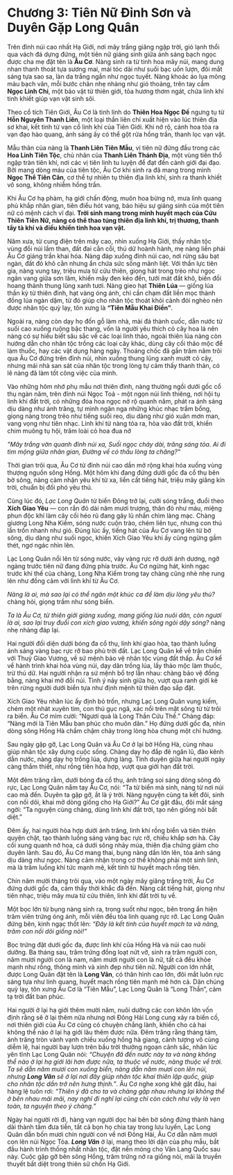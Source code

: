 # Chương 3: Tiên Nữ Đỉnh Sơn và Duyên Gặp Long Quân

Trên đỉnh núi cao nhất Hạ Giới, nơi mây trắng giăng ngập trời, gió lạnh thổi qua vách đá dựng đứng, một tiên nữ giáng sinh giữa ánh sáng bạch ngọc được cha mẹ đặt tên là **Âu Cơ**. Nàng sinh ra từ tinh hoa mây núi, mang dung nhan thanh thoát tựa sương mai, mái tóc dài như suối bạc uốn lượn, đôi mắt sáng tựa sao sa, làn da trắng ngần như ngọc tuyết. Nàng khoác áo lụa mỏng màu bạch vân, mỗi bước chân nhẹ nhàng như gió thoảng, trên tay cầm **Ngọc Linh Chi**, một bảo vật từ thiên giới, tỏa hương thơm ngát, chứa linh khí tinh khiết giúp vạn vật sinh sôi.

Theo cổ tích Tiên Giới, Âu Cơ là tinh linh do **Thiên Hoa Ngọc Đế** ngưng tụ từ **Hỗn Nguyên Thanh Liên**, một loại thần liên chỉ xuất hiện vào lúc thiên địa sơ khai, kết tinh từ vạn cổ linh khí của Tiên Giới. Khi nở rộ, cánh hoa tỏa ra vạn đạo hào quang, ánh sáng ấy có thể gột rửa hồng trần, thanh lọc vạn vật.  

Mẫu thân của nàng là **Thanh Liên Tiên Mẫu**, vị tiên nữ đứng đầu trong các **Hoa Linh Tiên Tộc**, chủ nhân của **Thanh Liên Thánh Địa**, một vùng tiên thổ ngập tràn tiên khí, nơi các vị tiên linh tu luyện để đạt đến cảnh giới đại đạo. Bởi mang dòng máu của tiên tộc, Âu Cơ khi sinh ra đã mang trong mình **Ngọc Thể Tiên Căn**, cơ thể tự nhiên tụ thiên địa linh khí, sinh ra thanh khiết vô song, không nhiễm hồng trần.  

Khi Âu Cơ hạ phàm, hạ giới chấn động, muôn hoa bừng nở, mưa linh quang phủ khắp nhân gian, tiên điểu hót vang, báo hiệu sự giáng sinh của một tiên nữ có mệnh cách vĩ đại. **Trời sinh mang trong mình huyết mạch của Cửu Thiên Tiên Nữ, nàng có thể thao túng thiên địa linh khí, trị thương, thanh tẩy tà khí và điều khiển tinh hoa vạn vật.**  


Năm xưa, từ cung điện trên mây cao, nhìn xuống Hạ Giới, thấy nhân tộc vùng đồi núi lầm than, đất đai cằn cỗi, thú dữ hoành hành, mẹ nàng liền phái Âu Cơ giáng trần khai hóa. Nàng đáp xuống đỉnh núi cao, nơi rừng sâu bạt ngàn, đất đỏ khô cằn nhưng ẩn chứa sức sống mãnh liệt. Với thần lực tiên gia, nàng vung tay, triệu mưa từ cửu thiên, giọng hát trong trẻo như ngọc ngân vang giữa sơn lâm, khiến mây đen kéo đến, tưới mát đất khô, biến đồi hoang thành thung lũng xanh tươi. Nàng gieo hạt **Thiên Lúa** — giống lúa thần kỳ từ thiên đình, hạt vàng óng ánh, chỉ cần chạm đất liền mọc thành đồng lúa ngàn dặm, từ đó giúp cho nhân tộc thoát khỏi cảnh đói nghèo nên được nhân tộc quỳ lạy, tôn xưng là **“Tiên Mẫu Khai Điền”**. 


Ngoài ra, nàng còn dạy họ đốn gỗ làm nhà, mài đá thành cuốc, dẫn nước từ suối cao xuống ruộng bậc thang, vốn là người yêu thích cỏ cây hoa lá nên nàng có sự hiểu biết sâu sắc về các loại linh thảo,  ngoài thiên lúa nàng còn hướng dẫn cho nhân tộc trồng các loại cây khác, dùng cây cối thảo mộc để làm thuốc, hay các vật dụng hàng ngày. Thoáng chốc đã gần trăm năm trôi qua Âu Cơ đứng trên đỉnh núi, nhìn xuống thung lũng xanh mướt cỏ cậy, nhưng mái nhà san sát của nhân tộc trong lòng tự cảm thấy thanh thản, có lẽ nàng đã làm tốt công việc của mình.

Vào những hôm nhớ phụ mẫu nơi thiên đình, nàng thường ngồi dưới gốc cổ thụ ngàn năm, trên đỉnh núi Ngọc Toả - một ngọn núi linh thiêng, nơi hội tụ linh khí đất trời, có những đóa hoa ngọc nở rộ quanh năm, phát ra ánh sáng dịu dàng như ánh trăng, tự mình ngân nga những khúc nhạc trầm bổng, giọng nàng  trong trẻo như tiếng suối reo, dịu dàng như gió xuân mơn man, vang vọng như tiên nhạc. Linh khí từ nàng tỏa ra, hòa vào đất trời, khiến chim muông tụ hội, trăm loài cỏ hoa đua nở


_"Mây trắng vờn quanh đỉnh núi xa,
Suối ngọc chảy dài, trăng sáng tỏa.
Ai đi tìm mộng giữa nhân gian,
Đường về có thấu lòng ta chăng?"_



Thời gian trôi qua, Âu Cơ từ đỉnh núi cao dần mở rộng khai hóa xuống vùng thượng nguồn sông Hồng. Một hôm khi đang đứng dưới gốc đa cổ thụ bên bờ sông, nàng cảm nhận yêu khí từ xa, liền cất tiếng hát, triệu mây giăng kín trời, chuẩn bị đối phó yêu thú.

Cùng lúc đó, _Lạc Long Quân_ từ biển Đông trở lại, cưỡi sóng trắng, đuổi theo **Xích Giao Yêu** — con rắn đỏ dài năm mươi trượng, thân đỏ như máu, miệng phun độc khí làm cây cối héo rũ đang gây lũ nhấn chìm làng mạc. Chàng giương Long Nha Kiếm, sóng nước cuộn trào, chém liên tục, nhưng con thú lẩn trốn nhanh như gió. Đúng lúc ấy, tiếng hát của Âu Cơ vang lên từ bờ sông, dịu dàng như suối ngọc, khiến Xích Giao Yêu khi ấy cũng ngừng gầm thét, ngơ ngác nhìn lên. 

Lạc Long Quân nổi lên từ sóng nước, vảy vàng rực rỡ dưới ánh dương, ngỡ ngàng trước tiên nữ đang đứng phía trước. Âu Cơ ngừng hát, kinh ngạc trước khí thế của chàng, Long Nha Kiếm trong tay chàng cũng nhè nhẹ rung lên như đồng cảm với linh khí từ Âu Cơ.

_Nàng là ai, mà sao lại có thể ngân một khúc ca để làm dịu lòng yêu thú?_ chàng hỏi, giọng trầm như sóng biển.

_Ta là Âu Cơ, từ thiên giới giáng xuống, mang giống lúa nuôi dân, còn ngươi là ai, sao lại truy đuổi con xích giao vương, khiến sông ngòi dậy sóng?_ nàng nhẹ nhàng đáp lại.

Hai người đối diện dưới bóng đa cổ thụ, linh khí giao hòa, tạo thành luồng ánh sáng vàng bạc rực rỡ bao phủ trời đất. Lạc Long Quân kể về trận chiến với Thuỷ Giao Vương, về sứ mệnh bảo vệ nhân tộc vùng đất thấp. Âu Cơ kể về hành trình khai hóa vùng núi, dạy dân trồng lúa, lấy thảo mộc làm thuốc, trừ thú dữ. Hai người nhận ra sứ mệnh bổ trợ lẫn nhau: chàng bảo vệ đồng bằng, nàng khai mở đồi núi. Tình ý nảy sinh giữa họ, vượt qua ranh giới kẻ trên rừng người dưới biển tựa như định mệnh từ thiên đạo sắp đặt.

Xích Giao Yêu nhân lúc ấy định bỏ trốn, nhưng Lạc Long Quân vung kiếm, chém một nhát xuyên tim, con thú gục ngã, xác nổi trên mặt sông từ từ trôi ra biển. Âu Cơ mỉm cười: “Ngươi quả là Long Thần Cứu Thế.” Chàng đáp: “Nàng mới là Tiên Mẫu ban phúc cho muôn dân.” Họ đứng dưới gốc đa, nhìn dòng sông Hồng Hà chầm chậm chảy trong lòng hòa chung một chí hướng.

Sau ngày gặp gỡ, Lạc Long Quân và Âu Cơ ở lại bờ Hồng Hà, cùng nhau giúp nhân tộc xây dựng cuộc sống. Chàng dạy họ đắp đê ngăn lũ, đào kênh dẫn nước, nàng dạy họ trồng lúa, dựng làng. Tình duyên giữa hai người ngày càng thắm thiết, như rồng tiên hòa hợp, vượt qua giới hạn đất trời.

Một đêm trăng rằm, dưới bóng đa cổ thụ, ánh trăng soi sáng dòng sông đỏ rực, Lạc Long Quân nắm tay Âu Cơ, nói: “Ta từ biển mà sinh, nàng từ nơi núi cao mà đến. Duyên ta gặp gỡ, ắt là ý trời. Nàng nguyện cùng ta kết đôi, sinh con nối dõi, khai mở dòng giống cho Hạ Giới?” Âu Cơ gật đầu, đôi mắt sáng ngời: “Ta nguyện cùng chàng, dùng linh khí đất trời, tạo nên giống nòi bất diệt.”

Đêm ấy, hai người hòa hợp dưới ánh trăng, linh khí rồng biển và tiên thiên quyện chặt, tạo thành luồng sáng vàng bạc rực rỡ, chiếu khắp sơn hà. Cây cối xung quanh nở hoa, cá dưới sông nhảy múa, thiên địa chứng giám cho duyên lành. Sau đó, Âu Cơ mang thai, bụng nàng dần lớn lên, tỏa ánh sáng dịu dàng như ngọc. Nàng cảm nhận trong cơ thể không phải một sinh linh, mà là trăm luồng khí tức mạnh mẽ, kết tinh từ huyết mạch rồng tiên.

Chín năm mười tháng trôi qua, vào một ngày mây giăng trắng trời, Âu Cơ đứng dưới gốc đa, cảm thấy thời khắc đã đến. Nàng cất tiếng hát, giọng như tiên nhạc, triệu mây mưa từ cửu thiên, linh khí đất trời tụ về.

Một bọc lớn từ bụng nàng sinh ra, trong suốt như ngọc, bên trong ẩn hiện trăm viên trứng óng ánh, mỗi viên đều tỏa linh quang rực rỡ. Lạc Long Quân đứng bên, kinh ngạc thốt lên: _“Đây là kết tinh của huyết mạch ta và nàng, trăm con nối dõi giống nòi!”_

Bọc trứng đặt dưới gốc đa, được linh khí của Hồng Hà và núi cao nuôi dưỡng. Ba tháng sau, trăm trứng đồng loạt nứt vỡ, sinh ra trăm người con, năm mươi người con là nam, năm mươi người con là nữ, tất cả đều khỏe mạnh như rồng, thông minh và xinh đẹp như tiên nữ. Người con lớn nhất, được Long Quân đặt tên là **Long Vân**, có thân hình cao lớn, đôi mắt luôn rực sáng tựa như linh quang, huyết mạch rồng tiên mạnh mẽ hơn cả. Dân chúng quỳ lạy, tôn xưng Âu Cơ là “Tiên Mẫu”, Lạc Long Quân là “Long Thần”, cảm tạ trời đất ban phúc.

Hai người ở lại hạ giới thêm mười năm, nuôi dưỡng các con khôn lớn vốn định rằng sẽ ở lại thêm nữa nhưng nơi Đông Hải Long cung xảy ra biến cố, nơi thiên giới của Âu Cơ cũng có chuyện chẳng lành, khiến cho cả hai không thể nào ở lại hạ giới lâu thêm được nữa. Đêm trăng rằng tháng tám, ánh trăng tròn vành vạnh chiếu xuống hồng hà giang, cảnh tượng vô cùng diễm lệ, hai người bay lượn trên bầu trời thưởng ngoạn cảnh sắc, nhân lúc yên tĩnh Lạc Long Quân nói: _“Chuyện đã đến nước này ta và nàng không thể nào ở lại hạ giới lâi hơn được nữa, ta thuộc về nước, nàng thuộc về trời. Ta sẽ dẫn năm mươi con xuống biển, nàng dẫn năm mươi con lên núi, nhưng **Long Vân** sẽ ở lại nơi đây giúp nhân tộc khai thiên lập quốc, giúp cho nhân tộc dần trở nên hưng thịnh.”_. Âu Cơ nghe xong khẽ gật đầu, hai hàng lệ tuôn rơi: _“Thiên ý đã cho ta và chàng gặp nhau nhưng lại không thể ở bên nhau mãi mãi, nay nghĩ đi nghĩ lại cũng chỉ còn cách như vậy là vẹn toàn, ta nguyện theo ý chàng.”_


Ngày hai người rời đi, hàng vạn người dọc hai bên bờ sông đứng thành hàng dài thành tâm đưa tiễn, tất cả bọn họ chia tay trong lưu luyến, Lạc Long Quân dẫn bốn mươi chín người con về nơi Đông Hải, Âu Cơ dẫn năm mươi con lên núi Ngọc Tỏa. _**Long Vân**_ ở lại, mang theo lời dặn của phụ mẫu, bắt đầu hành trình thống nhất nhân tộc, đặt nền móng cho Văn Lang Quốc sau này. Cuộc gặp gỡ bên sông Hồng, trăm trứng nở ra giống nòi, mãi là truyền thuyết bất diệt trong thiên sử chốn Hạ Giới.
